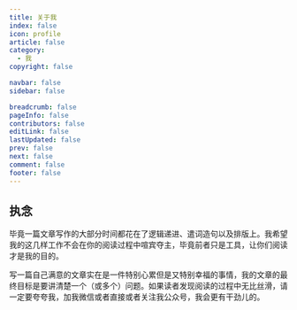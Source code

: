 ```yaml
---
title: 关于我
index: false
icon: profile
article: false
category:
  - 我
copyright: false

navbar: false
sidebar: false

breadcrumb: false
pageInfo: false
contributors: false
editLink: false
lastUpdated: false
prev: false
next: false
comment: false
footer: false
---
```



## 执念
毕竟一篇文章写作的大部分时间都花在了逻辑递进、遣词造句以及排版上。我希望我的这几样工作不会在你的阅读过程中喧宾夺主，毕竟前者只是工具，让你们阅读才是我的目的。

写一篇自己满意的文章实在是一件特别心累但是又特别幸福的事情，我的文章的最终目标是要讲清楚一个（或多个）问题。如果读者发现阅读的过程中无比丝滑，请一定要夸夸我，加我微信或者直接或者关注我公众号，我会更有干劲儿的。

